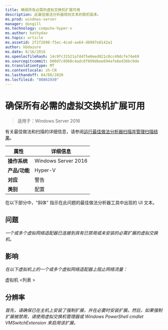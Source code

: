 ```yaml
---
title: 确保所有必需的虚拟交换机扩展可用
description: 此最佳做法分析器规则文本的联机版本。
ms.prod: windows-server
manager: dongill
ms.technology: compute-hyper-v
ms.author: kathydav
ms.topic: article
ms.assetid: 2f2f2698-f5ec-4cad-aa64-d6987e8142a1
author: kbdazure
ms.date: 8/16/2016
ms.openlocfilehash: 14c9fc31521a7d4f5e0eed821c0cc49dcfe74e69
ms.sourcegitcommit: b00d7c8968c4adc8f699dbee694afe6ed36bc9de
ms.translationtype: MT
ms.contentlocale: zh-CN
ms.lasthandoff: 04/08/2020
ms.locfileid: "80861930"
---
```

# <a name="ensure-that-all-mandatory-virtual-switch-extensions-are-available"></a>确保所有必需的虚拟交换机扩展可用

>适用于：Windows Server 2016

有关最佳做法和扫描的详细信息，请参阅[运行最佳做法分析器扫描并管理扫描结果](https://go.microsoft.com/fwlink/p/?LinkID=223177)。  
  
|属性|详细信息|  
|-|-|  
|**操作系统**|Windows Server 2016|  
|**产品/功能**|Hyper-V|  
|**对应**|警告|  
|**类别**|配置|  
  
在以下部分中，"斜体" 指示在此问题的最佳做法分析器工具中出现的 UI 文本。  
  
## <a name="issue"></a>问题  
*一个或多个虚拟网络适配器已连接到具有已禁用或未安装的必需扩展的虚拟交换机。*  
  
## <a name="impact"></a>影响  
*在以下虚拟机上的一个或多个虚拟网络适配器上阻止网络流量：*  
  
虚拟机 \<列表 >  
  
## <a name="resolution"></a>分辨率  
*首先，请确保已在主机上安装了强制扩展，并在必要时安装扩展。然后，如果强制扩展被禁用，请使用虚拟交换机管理器或 Windows PowerShell cmdlet VMSwitchExtension 来启用该扩展。*  
  


